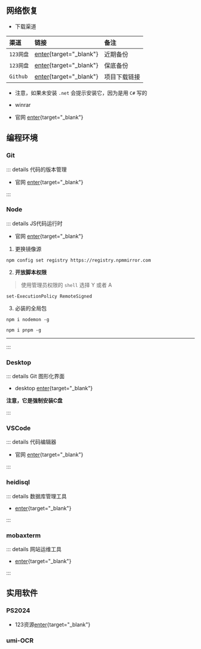 ## 网络恢复


- 下载渠道

| 渠道        |     链接 |      备注     |
| :---        |    :----   |          :--- |
| `123网盘`      | [enter](https://www.123pan.com/s/RRRYjv-YbS0A.html){target="_blank"}      |  近期备份  |
| `123网盘`      | [enter](https://www.123pan.com/s/RRRYjv-KOS0A.html){target="_blank"}      |  保底备份  |
| `Github`  | [enter](https://github.com/2dust/v2rayN/releases/download/6.33/v2rayN-With-Core.zip){target="_blank"}   |  项目下载链接  |

- 注意，如果未安装 `.net` 会提示安装它，因为是用 `C#` 写的


- winrar

- 官网 [enter](https://www.win-rar.com/){target="_blank"}

## 编程环境


### Git

::: details 代码的版本管理

- 官网 [enter](https://git-scm.com/download){target="_blank"}

:::

### Node

::: details JS代码运行时

- 官网 [enter](https://nodejs.org/en){target="_blank"}

1. 更换镜像源


```shell
npm config set registry https://registry.npmmirror.com
```
2. **开放脚本权限**

> 使用管理员权限的 `shell` 选择 Y 或者 A

```shell
set-ExecutionPolicy RemoteSigned
```

3. 必装的全局包

```shell
npm i nodemon -g
```

```shell
npm i pnpm -g
```
---

:::
### Desktop

::: details Git 图形化界面

- desktop [enter](https://desktop.github.com/){target="_blank"}

**注意，它是强制安装C盘**

:::

### VSCode

::: details 代码编辑器

- 官网 [enter](https://code.visualstudio.com/){target="_blank"}


:::




### heidisql

::: details 数据库管理工具


- [enter](https://www.heidisql.com/){target="_blank"}


::: 

### mobaxterm 

::: details 网站运维工具


- [enter](https://mobaxterm.mobatek.net/){target="_blank"}

::: 

## 实用软件

### PS2024 

- 123资源[enter](https://www.123pan.com){target="_blank"}

### umi-OCR

<!-- - [enter](){target="_blank"} -->
